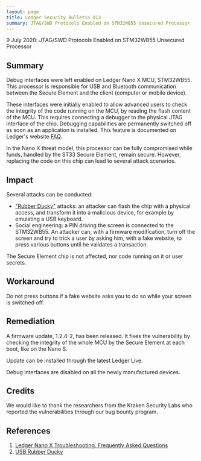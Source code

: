 ```yaml
---
layout: page
title: Ledger Security Bulletin 013
summary: JTAG/SWD Protocols Enabled on STM32WB55 Unsecured Processor
---
```


9 July 2020: JTAG/SWD Protocols Enabled on STM32WB55 Unsecured Processor

## Summary

Debug interfaces were left enabled on Ledger Nano X MCU, STM32WB55. This
processor is responsible for USB and Bluetooth communication between the
Secure Element and the client (computer or mobile device).

These interfaces were initially enabled to allow advanced users to check
the integrity of the code running on the MCU, by reading the flash content
of the MCU. This requires connecting a debugger to the physical JTAG
interface of the chip. Debugging capabilities are permanently switched off
as soon as an application is installed. This feature is documented on
Ledger's website [FAQ](#1).

In the Nano X threat model, this processor can be fully compromised while
funds, handled by the ST33 Secure Element, remain secure. However, replacing
the code on this chip can lead to several attack scenarios.

## Impact

Several attacks can be conducted:

- ["Rubber Ducky"](#2) attacks: an attacker can flash the chip with a physical
  access, and transform it into a malicious device, for example by emulating
  a USB keyboard.
- Social engineering: a PIN driving the screen is connected to the STM32WB55.
  An attacker can, with a firmware modification, turn off the screen and try
  to trick a user by asking him, with a fake website, to press various buttons
  until he validates a transaction.

The Secure Element chip is not affected, nor code running on it or user
secrets.

## Workaround

Do not press buttons if a fake website asks you to do so while your screen is
switched off.

## Remediation

A firmware update, 1.2.4-2, has been released. It fixes the vulnerability by
checking the integrity of the whole MCU by the Secure Element at each boot,
like on the Nano S.

Update can be installed through the latest Ledger Live.

Debug interfaces are disabled on all the newly manufactured devices.

## Credits

We would like to thank the researchers from the Kraken Security Labs who reported
the vulnerabilities through our bug bounty program.

## References

1. <a name="1"></a> [Ledger Nano X Troubleshooting. Frequently Asked Questions](https://support.ledger.com/hc/en-us/articles/360015216913)
2. <a name="2"></a> [USB Rubber Ducky](https://shop.hak5.org/products/usb-rubber-ducky-deluxe)
